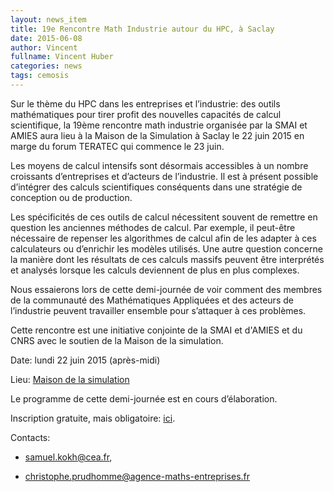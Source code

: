 ```yaml
---
layout: news_item
title: 19e Rencontre Math Industrie autour du HPC, à Saclay
date: 2015-06-08
author: Vincent
fullname: Vincent Huber
categories: news
tags: cemosis
---
```


Sur le thème du HPC dans les entreprises et l’industrie: des outils mathématiques pour tirer profit des nouvelles capacités de calcul scientifique, la 19ème rencontre math industrie organisée par la SMAI et AMIES aura lieu à la Maison de la Simulation à Saclay le 22 juin 2015 en marge du forum TERATEC qui commence le 23 juin.


Les moyens de calcul intensifs sont désormais accessibles à un nombre croissants d’entreprises et d’acteurs de l’industrie. Il est à présent possible d’intégrer des calculs scientifiques conséquents dans une stratégie de conception ou de production.


Les spécificités de ces outils de calcul nécessitent souvent de remettre en question les anciennes méthodes de calcul. Par exemple, il peut-être nécessaire de repenser les algorithmes de calcul afin de les adapter à ces calculateurs ou d’enrichir les modèles utilisés. Une autre question concerne la manière dont les résultats de ces calculs massifs peuvent être interprétés et analysés lorsque les calculs deviennent de plus en plus complexes.


Nous essaierons lors de cette demi-journée de voir comment des membres de la communauté des Mathématiques Appliquées et des acteurs de l’industrie peuvent travailler ensemble pour s’attaquer à ces problèmes.


Cette rencontre est une initiative conjointe de la SMAI et d'AMIES et du CNRS avec le soutien de la Maison de la simulation.


Date: lundi 22 juin 2015 (après-midi)


Lieu: [Maison de la simulation](http://www.maisondelasimulation.fr/)


Le programme de cette demi-journée est en cours d’élaboration.


Inscription gratuite, mais obligatoire: [ici](https://docs.google.com/forms/d/1DzQ8Rs0TcUVedPlgYTPhINqV5S0fpez_8RgXpDvH_pM/viewform?usp=send_form).


Contacts: 

- [samuel.kokh@cea.fr](mailto:samuel.kokh@cea.fr),

- [christophe.prudhomme@agence-maths-entreprises.fr](mailto:christophe.prudhomme@agence-maths-entreprises.fr)